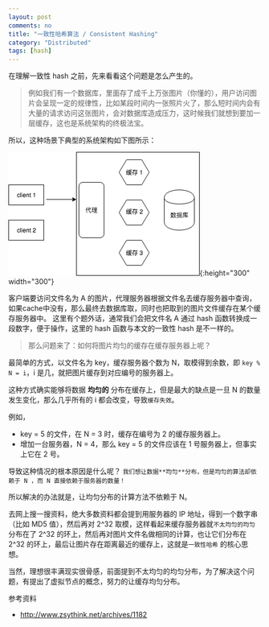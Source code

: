 ```yaml
---
layout: post
comments: no
title: "一致性哈希算法 / Consistent Hashing"
category: "Distributed"
tags: [hash]
---
```


在理解一致性 hash 之前，先来看看这个问题是怎么产生的。
> 例如我们有一个数据库，里面存了成千上万张图片（你懂的），用户访问图片会呈现一定的规律性，比如某段时间内一张照片火了，那么短时间内会有大量的请求访问这张图片，会对数据库造成压力，这时候我们就想到要加一层缓存，这也是系统架构的终极法宝。

所以，这种场景下典型的系统架构如下图所示：

![arch](/image/2018/hash1.png){:height="300" width="300"}

客户端要访问文件名为 A 的图片，代理服务器根据文件名去缓存服务器中查询，如果cache中没有，那么最终去数据库取，同时也把取到的图片文件缓存在某个缓存服务器中。 这里有个题外话，通常我们会把文件名 A 通过 hash 函数转换成一段数字，便于操作，这里的 hash 函数与本文的一致性 hash 是不一样的。


> 那么问题来了：如何将图片均匀的缓存在缓存服务器上呢？

最简单的方式，以文件名为 key，缓存服务器个数为 N，取模得到余数，即 `key % N = i`，i 是几，就把图片缓存到对应编号的服务器上。

这种方式确实能够将数据 **均匀的** 分布在缓存上，但是最大的缺点是一旦 N 的数量发生变化，那么几乎所有的 i 都会改变，导致`缓存失效`。

例如，
- key = 5 的文件，在 N = 3 时，缓存在编号为 2 的缓存服务器上。
- 增加一台服务器，N = 4，那么 key = 5 的文件应该在 1 号服务器上，但事实上它在 2 号。

导致这种情况的根本原因是什么呢？ `我们想让数据**均匀**分布，但是均匀的算法却依赖于 N ，而 N 直接依赖于服务器的数量！`  

所以解决的办法就是，让均匀分布的计算方法不依赖于 N。 

去网上搜一搜资料，绝大多数资料都会提到用服务器的 IP 地址，得到一个数字串（比如 MD5 值），然后再对 2^32 取模，这样看起来缓存服务器就`不太均匀的均匀`分布在了 2^32 的环上，然后再对图片文件名做相同的计算，也让它们分布在 2^32 的环上，最后让图片存在距离最近的缓存上，这就是`一致性哈希` 的核心思想。

当然，理想很丰满现实很骨感，前面提到不太均匀的均匀分布，为了解决这个问题，有提出了虚拟节点的概念，努力的让缓存均匀分布。



参考资料
* http://www.zsythink.net/archives/1182